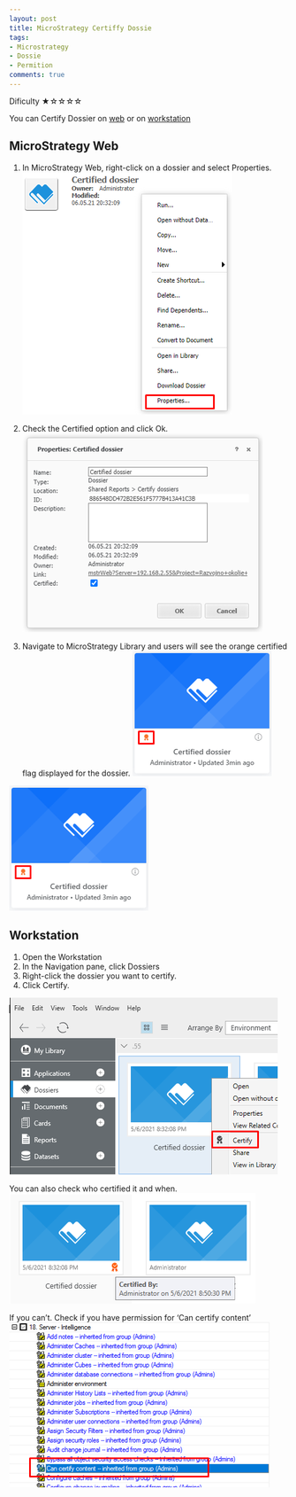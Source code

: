 ```yaml
---
layout: post
title: MicroStrategy Certiffy Dossie
tags:
- Microstrategy
- Dossie
- Permition
comments: true
---
```

Dificulty ★☆☆☆☆

You can Certify Dossier on [web](https://community.microstrategy.com/s/article/KB440273-How-to-certify-a-dossier-in-MicroStrategy-Web-10-9-and-newer?language=en_US) or on [workstation](https://www2.microstrategy.com/producthelp/Current/Workstation/WebHelp/Lang_1033/Content/Certifying_objects.htm)

## MicroStrategy Web
1. In MicroStrategy Web, right-click on a dossier and select Properties.
![Certified_dossier_properties](https://raw.githubusercontent.com/kl82slo/kl82slo.github.io/main/_posts/20210505_0001/Certified_dossier_properties.png)

2. Check the Certified option and click Ok.
![Certified](https://raw.githubusercontent.com/kl82slo/kl82slo.github.io/main/_posts/20210505_0001/Certified.png)

3. Navigate to MicroStrategy Library and users will see the orange certified flag displayed for the dossier.
                               ![Certified_end](https://raw.githubusercontent.com/kl82slo/kl82slo.github.io/main/_posts/20210505_0001/Certified_end.png)
 <img src="https://raw.githubusercontent.com/kl82slo/kl82slo.github.io/main/_posts/20210505_0001/Certified_end.png" alt="centered image" />

## Workstation
1. Open the Workstation
2. In the Navigation pane, click Dossiers
3. Right-click the dossier you want to certify.
4. Click Certify.

![Workstation](https://raw.githubusercontent.com/kl82slo/kl82slo.github.io/main/_posts/20210505_0001/Workstation.png)

You can also check who certified it and when.
![Verify](https://raw.githubusercontent.com/kl82slo/kl82slo.github.io/main/_posts/20210505_0001/Certified_By.png)

If you can’t. Check if you have permission for ‘Can certify content’
![Permition](https://raw.githubusercontent.com/kl82slo/kl82slo.github.io/main/_posts/20210505_0001/permition_certify.png)
